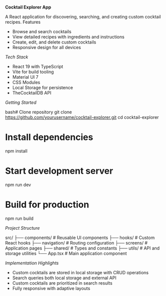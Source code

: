 **Cocktail Explorer App**

A React application for discovering, searching, and creating custom cocktail recipes.
Features

- Browse and search cocktails
- View detailed recipes with ingredients and instructions
- Create, edit, and delete custom cocktails
- Responsive design for all devices

_Tech Stack_

- React 19 with TypeScript
- Vite for build tooling
- Material UI 7
- CSS Modules
- Local Storage for persistence
- TheCocktailDB API

_Getting Started_

bash# Clone repository
git clone https://github.com/yourusername/cocktail-explorer.git
cd cocktail-explorer

# Install dependencies

npm install

# Start development server

npm run dev

# Build for production

npm run build

_Project Structure_

src/
├── components/ # Reusable UI components
├── hooks/ # Custom React hooks
├── navigation/ # Routing configuration
├── screens/ # Application pages
├── shared/ # Types and constants
├── utils/ # API and storage utilities
└── App.tsx # Main application component

_Implementation Highlights_

- Custom cocktails are stored in local storage with CRUD operations
- Search queries both local storage and external API
- Custom cocktails are prioritized in search results
- Fully responsive with adaptive layouts
